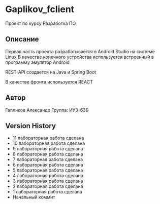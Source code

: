 # Gaplikov_fclient

Проект по курсу Разработка ПО

## Описание

Первая часть проекта разрабатывается в Android Studio на системе Linux
В качестве конечного устройства используется встроенный в программу эмулятор Android

REST-API создается на Java и Spring Boot

В качестве фронта используется REACT

## Автор

Гапликов Александр
Группа: ИУ3-63Б

## Version History

* 11 лабораторная работа сделана
* 10 лабораторная работа сделана
*  9 лабораторная работа сделана
*  8 лабораторная работа сделана
*  7 лабораторная работа сделана
*  6 лабораторная работа сделана
*  5 лабораторная работа сделана
*  4 лабораторная работа сделана
*  3 лабораторная работа сделана
*  2 лабораторная работа сделана
*  1 лабораторная работа сделана
*  Начальный коммит 
